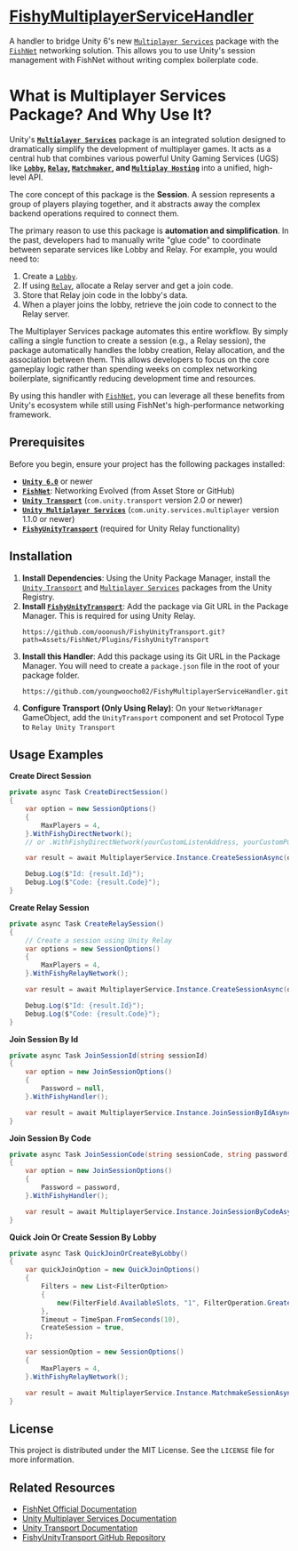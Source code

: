 # [FishyMultiplayerServiceHandler](https://github.com/youngwoocho02/FishyMultiplayerServiceHandler)

A handler to bridge Unity 6's new [`Multiplayer Services`](https://docs.unity.com/ugs/en-us/manual/mps-sdk/manual) package with the [`FishNet`](https://fish-networking.gitbook.io/docs) networking solution. This allows you to use Unity's session management with FishNet without writing complex boilerplate code.

# What is Multiplayer Services Package? And Why Use It?

Unity's **[`Multiplayer Services`](https://docs.unity.com/ugs/en-us/manual/mps-sdk/manual)** package is an integrated solution designed to dramatically simplify the development of multiplayer games. It acts as a central hub that combines various powerful Unity Gaming Services (UGS) like **[`Lobby`](https://docs.unity.com/ugs/manual/lobby/manual/get-started), [`Relay`](https://docs.unity.com/ugs/manual/relay/manual/get-started), [`Matchmaker`](https://docs.unity.com/ugs/manual/matchmaker/manual/get-started), and [`Multiplay Hosting`](https://docs.unity.com/ugs/manual/multiplay/manual/overview)** into a unified, high-level API.

The core concept of this package is the **Session**. A session represents a group of players playing together, and it abstracts away the complex backend operations required to connect them.

The primary reason to use this package is **automation and simplification**. In the past, developers had to manually write "glue code" to coordinate between separate services like Lobby and Relay. For example, you would need to:
1. Create a [`Lobby`](https://docs.unity.com/ugs/manual/lobby/manual/get-started).
2. If using [`Relay`](https://docs.unity.com/ugs/manual/relay/manual/get-started), allocate a Relay server and get a join code.
3. Store that Relay join code in the lobby's data.
4. When a player joins the lobby, retrieve the join code to connect to the Relay server.

The Multiplayer Services package automates this entire workflow. By simply calling a single function to create a session (e.g., a Relay session), the package automatically handles the lobby creation, Relay allocation, and the association between them. This allows developers to focus on the core gameplay logic rather than spending weeks on complex networking boilerplate, significantly reducing development time and resources.

By using this handler with [`FishNet`](https://fish-networking.gitbook.io/docs), you can leverage all these benefits from Unity's ecosystem while still using FishNet's high-performance networking framework.

## Prerequisites

Before you begin, ensure your project has the following packages installed:

*   **[`Unity 6.0`](https://docs.unity3d.com/6000/Documentation/Manual/index.html)** or newer
*   **[`FishNet`](https://fish-networking.gitbook.io/docs)**: Networking Evolved (from Asset Store or GitHub)
*   **[`Unity Transport`](https://docs-multiplayer.unity3d.com/transport/current/about/)** (`com.unity.transport` version 2.0 or newer)
*   **[`Unity Multiplayer Services`](https://docs.unity.com/ugs/en-us/manual/mps-sdk/manual)** (`com.unity.services.multiplayer` version 1.1.0 or newer)
*   **[`FishyUnityTransport`](https://github.com/ooonush/FishyUnityTransport)** (required for Unity Relay functionality)

## Installation

1.  **Install Dependencies**: Using the Unity Package Manager, install the [`Unity Transport`](https://docs-multiplayer.unity3d.com/transport/current/about/) and [`Multiplayer Services`](https://docs.unity.com/ugs/en-us/manual/mps-sdk/manual) packages from the Unity Registry.
2.  **Install [`FishyUnityTransport`](https://github.com/ooonush/FishyUnityTransport)**: Add the package via Git URL in the Package Manager. This is required for using Unity Relay.
    ```
    https://github.com/ooonush/FishyUnityTransport.git?path=Assets/FishNet/Plugins/FishyUnityTransport
    ```
3.  **Install this Handler**: Add this package using its Git URL in the Package Manager. You will need to create a `package.json` file in the root of your package folder.
    ```
    https://github.com/youngwoocho02/FishyMultiplayerServiceHandler.git
    ```
4.  **Configure Transport (Only Using Relay)**: On your `NetworkManager` GameObject, add the `UnityTransport` component and set Protocol Type to `Relay Unity Transport`

## Usage Examples

**Create Direct Session**
```csharp
private async Task CreateDirectSession()
{
    var option = new SessionOptions()
    {
        MaxPlayers = 4,
    }.WithFishyDirectNetwork();
    // or .WithFishyDirectNetwork(yourCustomListenAddress, yourCustomPublishAddress, yourCustomPort); for custom addresses

    var result = await MultiplayerService.Instance.CreateSessionAsync(option);

    Debug.Log($"Id: {result.Id}");
    Debug.Log($"Code: {result.Code}");
}
```

**Create Relay Session**
```csharp
private async Task CreateRelaySession()
{
    // Create a session using Unity Relay
    var options = new SessionOptions()
    {
        MaxPlayers = 4,
    }.WithFishyRelayNetwork();

    var result = await MultiplayerService.Instance.CreateSessionAsync(options);

    Debug.Log($"Id: {result.Id}");
    Debug.Log($"Code: {result.Code}");
}
```

**Join Session By Id**
```csharp
private async Task JoinSessionId(string sessionId)
{
    var option = new JoinSessionOptions()
    {
        Password = null,
    }.WithFishyHandler();

    var result = await MultiplayerService.Instance.JoinSessionByIdAsync(sessionId, option);
}
```

**Join Session By Code**
```csharp
private async Task JoinSessionCode(string sessionCode, string password)
{
    var option = new JoinSessionOptions()
    {
        Password = password,
    }.WithFishyHandler();

    var result = await MultiplayerService.Instance.JoinSessionByCodeAsync(sessionCode, option);
}
```

**Quick Join Or Create Session By Lobby**
```csharp
private async Task QuickJoinOrCreateByLobby()
{
    var quickJoinOption = new QuickJoinOptions()
    {
        Filters = new List<FilterOption>
        {
            new(FilterField.AvailableSlots, "1", FilterOperation.GreaterOrEqual),
        },
        Timeout = TimeSpan.FromSeconds(10),
        CreateSession = true,
    };

    var sessionOption = new SessionOptions()
    {
        MaxPlayers = 4,
    }.WithFishyRelayNetwork();

    var result = await MultiplayerService.Instance.MatchmakeSessionAsync(quickJoinOption, sessionOption);
}
```

## License

This project is distributed under the MIT License. See the `LICENSE` file for more information.

## Related Resources

*   [FishNet Official Documentation](https://fish-networking.gitbook.io/docs)
*   [Unity Multiplayer Services Documentation](https://docs.unity.com/ugs/en-us/manual/mps-sdk/manual)
*   [Unity Transport Documentation](https://docs-multiplayer.unity3d.com/transport/current/about/)
*   [FishyUnityTransport GitHub Repository](https://github.com/ooonush/FishyUnityTransport)